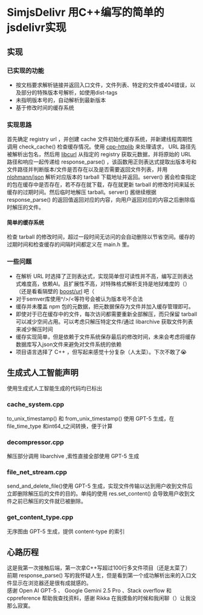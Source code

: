 # SimjsDelivr 用C++编写的简单的jsdelivr实现
## 实现
### 已实现的功能
* 按文档要求解析链接并返回入口文件，文件列表、特定的文件或404错误，以及部分的特殊版本号解析，如使用dist-tags  
* 未指明版本号的，自动解析到最新版本  
* 基于修改时间的缓存系统  
### 实现思路
首先确定 registry url ，并创建 cache 文件初始化缓存系统，并新建线程周期性调用 check_cache() 检查缓存情况。使用 [cpp-httplib](https://github.com/yhirose/cpp-httplib) 来处理请求， URL 路径先被解析出包名，然后用 [libcurl](https://curl.se/libcurl/) 从指定的 registry 获取元数据，并将原始的 URL 路径和响应一起传递给 response_parse() ，该函数用正则表达式提取出版本号和文件路径并判断版本/文件是否存在以及是否需要返回文件列表，并用 [nlohmann/json](https://github.com/nlohmann/json) 解析对应版本的 tarball 下载地址并返回。server() 酱会检查指定的包在缓存中是否存在，若不存在就下载，存在就更新 tarball 的修改时间来延长缓存的过期时间。然后临时地解压 tarball。server() 酱继续根据 response_parse() 的返回值返回对应的内容，向用户返回对应的内容之后删除临时解压的文件。  
#### 简单的缓存系统
检查 tarball 的修改时间，超过一段时间无访问的会自动删除以节省空间。缓存的过期时间和检查缓存的间隔时间都定义在 main.h 里。
### 一些问题
* 在解析 URL 时选择了正则表达式，实现简单但可读性并不高，编写正则表达式难度高，依赖AI。且扩展性不高，对特殊格式解析支持是地狱难度的（）（还是看看隔壁的 [boost/url](https://github.com/boostorg/url) 吧（   
* 对于semver库使用^/>/<等符号会被认为版本号不合法  
* 缓存并未覆盖 npm 包的元数据，把元数据保存为文件并加入缓存管理即可。  
* 即使对于已在缓存中的文件，每次访问都需要重新全部解压，而只保留 tarball 可以减少空间占用。可以考虑只解压特定文件/通过 libarchive 获取文件列表来减少解压时间  
* 缓存实现简单，但是依赖于文件系统保存最后的修改时间，未来会考虑将缓存数据库写入json文件来避免对文件系统的依赖  
* 项目语言选择了 C++ ，但写起来感觉十分复杂（人太菜）。下次不敢了😭  
## 生成式人工智能声明
使用生成式人工智能生成的代码均已标出
### cache_system.cpp
to_unix_timestamp() 和 from_unix_timestamp() 使用 GPT-5 生成，在 file_time_type 和int64_t之间转换，便于计算
### decompressor.cpp
解压部分调用 libarchive ,索性直接全部使用 GPT-5 生成
### file_net_stream.cpp
send_and_delete_file()使用 GPT-5 生成，实现文件传输以达到用户收到文件后立即删除解压后的文件的目的。单纯的使用 res.set_content() 会导致用户收到文件之前已解压的文件就已被删除。
### get_content_type.cpp
无序图由 GPT-5 生成，提供 content-type 的索引
## 心路历程
这是我第一次接触后端，第一次拿C++写超过100行多文件项目（还是太菜了）  
前期 response_parse() 写的我怀疑人生，但是看到第一个成功解析出来的入口文件显示在浏览器还是很有成就感的。  
感谢 Open AI GPT-5 、 Google Gemini 2.5 Pro 、Stack overflow 和 cppreference 帮助我查找资料，感谢 Rikka 在我摸鱼的时候和我闲聊（）让我没那么寂寞。
